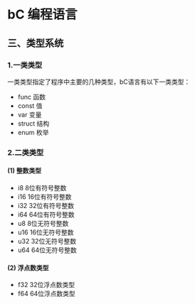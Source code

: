 # bC 编程语言
## 三、类型系统

### 1.一类类型

一类类型指定了程序中主要的几种类型，bC语言有以下一类类型：

* func		函数
* const		值
* var		变量
* struct	结构
* enum		枚举

### 2.二类类型

#### (1) 整数类型
* i8		8位有符号整数
* i16		16位有符号整数
* i32		32位有符号整数
* i64		64位有符号整数
* u8		8位无符号整数
* u16		16位无符号整数
* u32		32位无符号整数
* u64		64位无符号整数

#### (2) 浮点数类型
* f32	32位浮点数类型
* f64	64位浮点数类型

